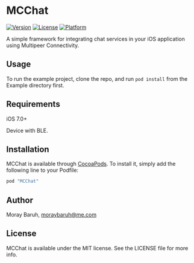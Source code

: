 # MCChat

[![Version](https://img.shields.io/cocoapods/v/MCChat.svg?style=flat)](http://cocoapods.org/pods/MCChat)
[![License](https://img.shields.io/cocoapods/l/MCChat.svg?style=flat)](http://cocoapods.org/pods/MCChat)
[![Platform](https://img.shields.io/cocoapods/p/MCChat.svg?style=flat)](http://cocoapods.org/pods/MCChat)

A simple framework for integrating chat services in your iOS application using Multipeer Connectivity.

## Usage

To run the example project, clone the repo, and run `pod install` from the Example directory first.

## Requirements
iOS 7.0+

Device with BLE.

## Installation

MCChat is available through [CocoaPods](http://cocoapods.org). To install
it, simply add the following line to your Podfile:

```ruby
pod "MCChat"
```

## Author

Moray Baruh, moraybaruh@me.com

## License

MCChat is available under the MIT license. See the LICENSE file for more info.
